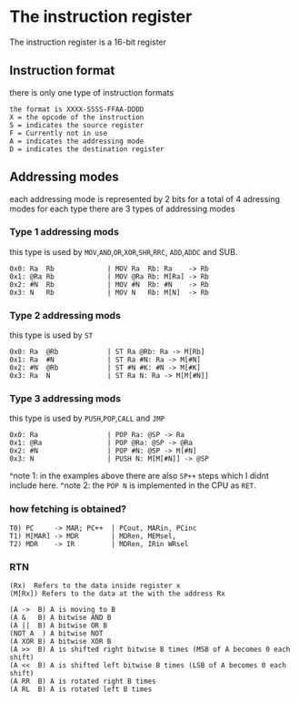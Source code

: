 # The instruction register

The instruction register is a 16-bit register

## Instruction format

there is only one type of instruction formats
```text
the format is XXXX-SSSS-FFAA-DDDD
X = the opcode of the instruction
S = indicates the source register
F = Currently not in use
A = indicates the addressing mode
D = indicates the destination register
```

## Addressing modes

each addressing mode is represented by 2 bits for a total of 4 adressing modes for each type
there are 3 types of addressing modes

### Type 1 addressing mods
this type is used by `MOV`,`AND`,`OR`,`XOR`,`SHR`,`RRC`, `ADD`,`ADDC` and SUB.

```text
0x0: Ra  Rb             | MOV Ra  Rb: Ra    -> Rb
0x1: @Ra Rb             | MOV @Ra Rb: M[Ra] -> Rb
0x2: #N  Rb             | MOV #N  Rb: #N    -> Rb
0x3: N   Rb             | MOV N   Rb: M[N]  -> Rb
```

### Type 2 addressing mods
this type is used by `ST`

```text
0x0: Ra  @Rb            | ST Ra @Rb: Ra -> M[Rb]
0x1: Ra  #N             | ST Ra #N: Ra -> M[#N]
0x2: #N  @Rb            | ST #N #K: #N -> M[#K]
0x3: Ra  N              | ST Ra N: Ra -> M[M[#N]]
```

### Type 3 addressing mods
this type is used by `PUSH`,`POP`,`CALL` and `JMP`

```text
0x0: Ra                 | POP Ra: @SP -> Ra
0x1: @Ra                | POP @Ra: @SP -> @Ra
0x2: #N                 | POP #N: @SP -> M[#N]
0x3: N                  | PUSH N: M[M[#N]] -> @SP
```
^note 1: in the examples above there are also `SP++` steps which I didnt include here.
^note 2: the `POP N` is implemented in the CPU as `RET`.

### how fetching is obtained?

```text
T0) PC     -> MAR; PC++  | PCout, MARin, PCinc
T1) M[MAR] -> MDR        | MDRen, MEMsel, 
T2) MDR    -> IR         | MDRen, IRin WRsel
```

### RTN

```text
(Rx)  Refers to the data inside register x
(M[Rx]) Refers to the data at the with the address Rx

(A ->  B) A is moving to B
(A &   B) A bitwise AND B
(A ||  B) A bitwise OR B
(NOT A  ) A bitwise NOT
(A XOR B) A bitwise XOR B
(A >>  B) A is shifted right bitwise B times (MSB of A becomes 0 each shift)
(A <<  B) A is shifted left bitwise B times (LSB of A becomes 0 each shift)
(A RR  B) A is rotated right B times
(A RL  B) A is rotated left B times

```
